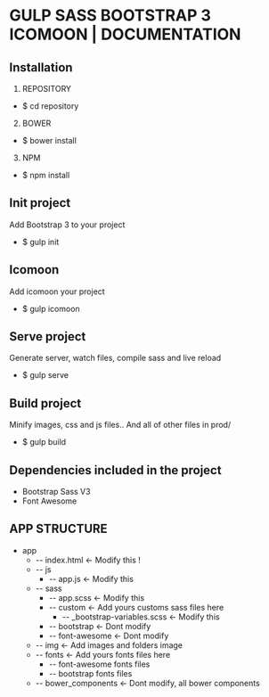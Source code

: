 GULP SASS BOOTSTRAP 3 ICOMOON | DOCUMENTATION
==================================================

Installation 
--------------------------

1. REPOSITORY
   
* $ cd repository
   
2. BOWER

* $ bower install
   
3. NPM

* $ npm install


Init project
-----------------

Add Bootstrap 3 to your project

* $ gulp init


Icomoon
-----------------

Add icomoon your project

* $ gulp icomoon


Serve project
-----------------

Generate server, watch files, compile sass and live reload

* $ gulp serve


Build project
-------------

Minify images, css and js files.. And all of other files in prod/ 

* $ gulp build


Dependencies included in the project
------------------------------------

* Bootstrap Sass V3
* Font Awesome


APP STRUCTURE
-------------------

* app
  * -- index.html <- Modify this !
  * -- js
    * -- app.js <- Modify this
  * -- sass
    * -- app.scss <- Modify this
    * -- custom <- Add yours customs sass files here
        * -- _bootstrap-variables.scss <- Modify this
    * -- bootstrap  <- Dont modify
    * -- font-awesome <- Dont modify
  * -- img  <- Add images and folders image
  * -- fonts  <- Add yours fonts files here
    * -- font-awesome fonts files
    * -- bootstrap fonts files
  * -- bower_components  <- Dont modify, all bower components